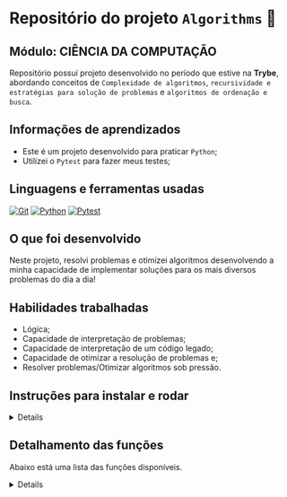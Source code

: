 # Repositório do projeto `Algorithms` 🤖

## Módulo: CIÊNCIA DA COMPUTAÇÃO

 Repositório possuí projeto desenvolvido no período que estive na **Trybe**, abordando conceitos de `Complexidade de algoritmos`, `recursividade e estratégias para solução de problemas` e `algoritmos de ordenação e busca`.

## Informações de aprendizados

- Este é um projeto desenvolvido para praticar `Python`;
- Utilizei o `Pytest` para fazer meus testes;

## Linguagens e ferramentas usadas

[![Git][Git-logo]][Git-url]
[![Python][Python-logo]][Python-url]
[![Pytest][Pytest-logo]][Pytest-url]

## O que foi desenvolvido

Neste projeto, resolvi problemas e otimizei algoritmos desenvolvendo a minha capacidade de implementar soluções para os mais diversos problemas do dia a dia!

## Habilidades trabalhadas

- Lógica;
- Capacidade de interpretação de problemas;
- Capacidade de interpretação de um código legado;
- Capacidade de otimizar a resolução de problemas e;
- Resolver problemas/Otimizar algoritmos sob pressão.

## Instruções para instalar e rodar

<details>

1. Clone o repositório e entre na pasta:

    ```bash-shell
    git clone git@github.com:Ludson96/project-algorithms.git
    cd project-algorithms
    ```

1. Crie, ative e instale as dependências no ambiente virtual:

    ```bash-shell
    python3 -m venv .venv && source .venv/bin/activate
    python3 -m pip install -r dev-requirements.txt
    ```

1. Para rodar todos os testes utilize o comando:

    ```bash
    python3 -m pytest
    ```

1. Para rodar apenas em um arquivo:

    ```bash-shell
    python3 -m pytest <path do arquivo>
    ```

</details>

## Detalhamento das funções

Abaixo está uma lista das funções disponíveis.

<details>

### `study_schedule(permanence_period, target_time)`

- localizado em `challenges/challenge_study_schedule.py`

Essa função recebe uma lista de tuplas (`permanence_period`) em que cada tupla representa o período de permanência de uma pessoa estudante no sistema com seu horário de entrada e de saída e um numero inteiro (`target_time`) que será o objetivo  de tempo a ser analisado como parâmetro, retorna a quantidade de pessoas estudantes estavam no sistema neste horário.

Exemplo de uso:

```python
permanence_period = [(2, 2), (1, 2), (2, 3), (1, 5), (4, 5), (4, 5)]
students_quantity = study_schedule(permanence_period, 5)
```

Exemplo de retorno:

```md
# Nos arrays temos 6 estudantes

# estudante             1       2       3       4       5       6
permanence_period = [(2, 2), (1, 2), (2, 3), (1, 5), (4, 5), (4, 5)]

target_time = 5  # saída: 3, pois a quarta, a quinta e a sexta pessoa estudante ainda estavam estudando nesse horário.
target_time = 4  # saída: 3, pois a quinta e a sexta pessoa estudante começaram a estudar nesse horário e a quarta ainda estava estudando.
target_time = 3  # saída: 2, pois a terceira e a quarta pessoa estudante ainda estavam estudando nesse horário.
target_time = 2  # saída: 4, pois a primeira, a segunda, a terceira e a quarta pessoa estudante estavam estudando nesse horário.
target_time = 1  # saída: 2, pois a segunda e a quarta pessoa estudante estavam estudando nesse horário.

Para esse exemplo, depois de rodar a função para todos esses `target_times`, julgamos que o melhor horário é o `2`, pois esse retornou `4`, já que 4 estudantes estavam presentes nesse horário!
```

### `is_palindrome_recursive(word, low_index, high_index)`

- localizado em `challenges/challenge_palindromes_recursive.py`

Essa função recebe uma palavra (`word`), o menor index (`low_index`) e o maior index (`high_index`) como parametro. Verifica de forma recursiva se a palavra informada é um palíndromo e retorna um valor boolean (`True ou False`)

Exemplo de uso:

```python
word = "ANA"
is_palindrome_recursive(word, 0, 2)
# saída: True
word = "AGUA"
is_palindrome_recursive(word, 0, 3)
# saída: False
```

### `is_palindrome_iterative(word)`

- localizado em `challenges/challenge_palindromes_iterative.py`

Essa função recebe uma palavra (`word`). Verifica de forma iterativa se a palavra informada é um palíndromo e retorna um valor boolean (`True ou False`)

Exemplo de uso:

```python
word = "ANA"
is_palindrome_iterative(word)
# saída: True
word = "AGUA"
is_palindrome_iterative(word)
# saída: False
```

### `is_anagram(first_string, second_string)`

- localizado em `challenges/challenge_anagrams.py`

Essa função recebe duas palavra (`first_string` e `second_string`). Utiliza o algoritmo de ordenação `QuickSort` e compara as duas palavras, ordena e identifica se uma é um anagrama da outras. Retorna uma tupla com a primeira palavra, segunda palavra e um valor boolean (`True ou False`)

Exemplo de uso:

```python
first_string = "amor"
second_string = "roma"
is_anagram(first_string, second_string)
# saída: ('amor', 'amor', True)
# Explicação: Nesse caso a palavra 'amor' ordenada continua 'amor' e 'roma' ordenado vira 'amor, além disso a função é True, pois a palavra "roma" é um anagrama de "amor".
```

### `find_duplicate(nums)`

- localizado em `challenges/challenge_find_the_duplicate.py`

Essa função recebe uma lista de números inteiros no intervalo de [1, n] (`nums`). Utiliza o algoritmo de busca `Binário` e retorna apenas um número duplicado em nums.

Exemplo de uso:

```python
nums = [3, 1, 2, 4, 6, 5, 7, 7, 7, 8]
find_duplicate(nums)
# saída: 7
```

</details>

[Git-logo]: https://img.shields.io/badge/git-%23F05033.svg?style=for-the-badge&logo=git&logoColor=white
[Git-url]: https://git-scm.com
[Python-logo]: https://img.shields.io/badge/Python-FFD43B?style=for-the-badge&logo=python&logoColor=blue
[Python-url]: https://www.python.org/
[Pytest-logo]: https://img.shields.io/badge/Pytest-0A9EDC.svg?style=for-the-badge&logo=Pytest&logoColor=white
[Pytest-url]: https://docs.pytest.org/en/7.2.x/
